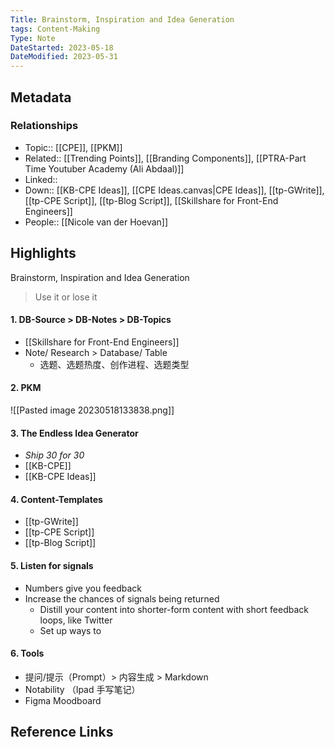 ```yaml
---
Title: Brainstorm, Inspiration and Idea Generation
tags: Content-Making
Type: Note
DateStarted: 2023-05-18
DateModified: 2023-05-31
---
```

## Metadata
### Relationships
- Topic:: [[CPE]], [[PKM]]
- Related:: [[Trending Points]], [[Branding Components]], [[PTRA-Part Time Youtuber Academy (Ali Abdaal)]]
- Linked::
- Down:: [[KB-CPE Ideas]], [[CPE Ideas.canvas|CPE Ideas]], [[tp-GWrite]], [[tp-CPE Script]], [[tp-Blog Script]], [[Skillshare for Front-End Engineers]]
- People:: [[Nicole van der Hoevan]]
## Highlights
Brainstorm, Inspiration and Idea Generation
>Use it or lose it

#### 1. DB-Source > DB-Notes > DB-Topics
- [[Skillshare for Front-End Engineers]]
- Note/ Research > Database/ Table
    - 选题、选题热度、创作进程、选题类型
#### 2. PKM
![[Pasted image 20230518133838.png]]
#### 3. The Endless Idea Generator
- *Ship 30 for 30*
- [[KB-CPE]]
- [[KB-CPE Ideas]]
#### 4. Content-Templates
- [[tp-GWrite]]
- [[tp-CPE Script]]
- [[tp-Blog Script]]
#### 5. Listen for signals
- Numbers give you feedback
- Increase the chances of signals being returned
	- Distill your content into shorter-form content with short feedback loops, like Twitter
	- Set up ways to 
#### 6. Tools
- 提问/提示（Prompt）> 内容生成 > Markdown
- Notability （Ipad 手写笔记）
- Figma Moodboard
## Reference Links